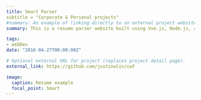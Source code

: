 ```yaml
---
title: Smart Parser
subtitle = "Corporate & Personal projects"
#summary: An example of linking directly to an external project website using `external_link`.
summary: This is a resume parser website built using Vue.js, Node.js, and Lever's resume parsing API. Upload now to see how well your resume is read by the Application Tracking Systems of the companies.

tags:
- webDev
date: "2016-04-27T00:00:00Z"

# Optional external URL for project (replaces project detail page).
external_link: https://github.com/justinwlin/cwf

image:
  caption: Resume example
  focal_point: Smart
---
```

